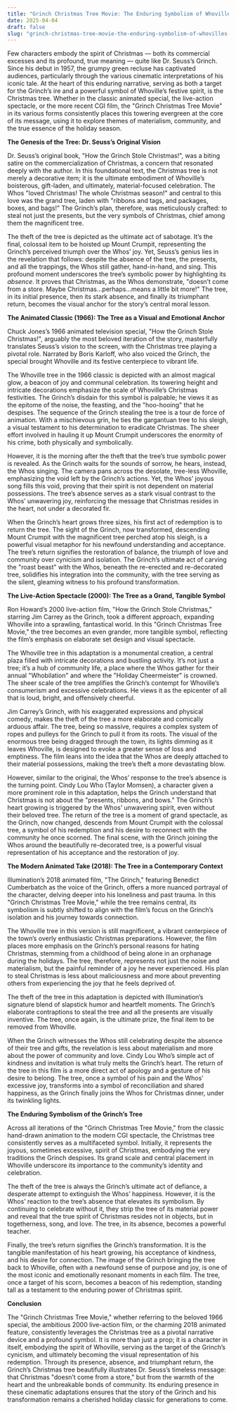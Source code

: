 ```yaml
---
title: "Grinch Christmas Tree Movie: The Enduring Symbolism of Whoville’s Centerpiece Across Adaptations"
date: 2025-04-04
draft: false
slug: "grinch-christmas-tree-movie-the-enduring-symbolism-of-whovilles-centerpiece-across-adaptations" 
---
```


Few characters embody the spirit of Christmas — both its commercial excesses and its profound, true meaning — quite like Dr. Seuss’s Grinch. Since his debut in 1957, the grumpy green recluse has captivated audiences, particularly through the various cinematic interpretations of his iconic tale. At the heart of this enduring narrative, serving as both a target for the Grinch’s ire and a powerful symbol of Whoville’s festive spirit, is the Christmas tree. Whether in the classic animated special, the live-action spectacle, or the more recent CGI film, the "Grinch Christmas Tree Movie" in its various forms consistently places this towering evergreen at the core of its message, using it to explore themes of materialism, community, and the true essence of the holiday season.

**The Genesis of the Tree: Dr. Seuss’s Original Vision**

Dr. Seuss’s original book, "How the Grinch Stole Christmas!", was a biting satire on the commercialization of Christmas, a concern that resonated deeply with the author. In this foundational text, the Christmas tree is not merely a decorative item; it is the ultimate embodiment of Whoville’s boisterous, gift-laden, and ultimately, material-focused celebration. The Whos "loved Christmas! The whole Christmas season!" and central to this love was the grand tree, laden with "ribbons and tags, and packages, boxes, and bags!" The Grinch’s plan, therefore, was meticulously crafted: to steal not just the presents, but the very symbols of Christmas, chief among them the magnificent tree.

The theft of the tree is depicted as the ultimate act of sabotage. It’s the final, colossal item to be hoisted up Mount Crumpit, representing the Grinch’s perceived triumph over the Whos’ joy. Yet, Seuss’s genius lies in the revelation that follows: despite the absence of the tree, the presents, and all the trappings, the Whos still gather, hand-in-hand, and sing. This profound moment underscores the tree’s symbolic power by highlighting its *absence*. It proves that Christmas, as the Whos demonstrate, "doesn’t come from a store. Maybe Christmas…perhaps…means a little bit more!" The tree, in its initial presence, then its stark absence, and finally its triumphant return, becomes the visual anchor for the story’s central moral lesson.

**The Animated Classic (1966): The Tree as a Visual and Emotional Anchor**

Chuck Jones’s 1966 animated television special, "How the Grinch Stole Christmas!", arguably the most beloved iteration of the story, masterfully translates Seuss’s vision to the screen, with the Christmas tree playing a pivotal role. Narrated by Boris Karloff, who also voiced the Grinch, the special brought Whoville and its festive centerpiece to vibrant life.

The Whoville tree in the 1966 classic is depicted with an almost magical glow, a beacon of joy and communal celebration. Its towering height and intricate decorations emphasize the scale of Whoville’s Christmas festivities. The Grinch’s disdain for this symbol is palpable; he views it as the epitome of the noise, the feasting, and the "hoo-hooing" that he despises. The sequence of the Grinch stealing the tree is a tour de force of animation. With a mischievous grin, he ties the gargantuan tree to his sleigh, a visual testament to his determination to eradicate Christmas. The sheer effort involved in hauling it up Mount Crumpit underscores the enormity of his crime, both physically and symbolically.

However, it is the morning after the theft that the tree’s true symbolic power is revealed. As the Grinch waits for the sounds of sorrow, he hears, instead, the Whos singing. The camera pans across the desolate, tree-less Whoville, emphasizing the void left by the Grinch’s actions. Yet, the Whos’ joyous song fills this void, proving that their spirit is not dependent on material possessions. The tree’s absence serves as a stark visual contrast to the Whos’ unwavering joy, reinforcing the message that Christmas resides in the heart, not under a decorated fir.

When the Grinch’s heart grows three sizes, his first act of redemption is to return the tree. The sight of the Grinch, now transformed, descending Mount Crumpit with the magnificent tree perched atop his sleigh, is a powerful visual metaphor for his newfound understanding and acceptance. The tree’s return signifies the restoration of balance, the triumph of love and community over cynicism and isolation. The Grinch’s ultimate act of carving the "roast beast" with the Whos, beneath the re-erected and re-decorated tree, solidifies his integration into the community, with the tree serving as the silent, gleaming witness to his profound transformation.

**The Live-Action Spectacle (2000): The Tree as a Grand, Tangible Symbol**

Ron Howard’s 2000 live-action film, "How the Grinch Stole Christmas," starring Jim Carrey as the Grinch, took a different approach, expanding Whoville into a sprawling, fantastical world. In this "Grinch Christmas Tree Movie," the tree becomes an even grander, more tangible symbol, reflecting the film’s emphasis on elaborate set design and visual spectacle.

The Whoville tree in this adaptation is a monumental creation, a central plaza filled with intricate decorations and bustling activity. It’s not just a tree; it’s a hub of community life, a place where the Whos gather for their annual "Whobilation" and where the "Holiday Cheermeister" is crowned. The sheer scale of the tree amplifies the Grinch’s contempt for Whoville’s consumerism and excessive celebrations. He views it as the epicenter of all that is loud, bright, and offensively cheerful.

Jim Carrey’s Grinch, with his exaggerated expressions and physical comedy, makes the theft of the tree a more elaborate and comically arduous affair. The tree, being so massive, requires a complex system of ropes and pulleys for the Grinch to pull it from its roots. The visual of the enormous tree being dragged through the town, its lights dimming as it leaves Whoville, is designed to evoke a greater sense of loss and emptiness. The film leans into the idea that the Whos are deeply attached to their material possessions, making the tree’s theft a more devastating blow.

However, similar to the original, the Whos’ response to the tree’s absence is the turning point. Cindy Lou Who (Taylor Momsen), a character given a more prominent role in this adaptation, helps the Grinch understand that Christmas is not about the "presents, ribbons, and bows." The Grinch’s heart growing is triggered by the Whos’ unwavering spirit, even without their beloved tree. The return of the tree is a moment of grand spectacle, as the Grinch, now changed, descends from Mount Crumpit with the colossal tree, a symbol of his redemption and his desire to reconnect with the community he once scorned. The final scene, with the Grinch joining the Whos around the beautifully re-decorated tree, is a powerful visual representation of his acceptance and the restoration of joy.

**The Modern Animated Take (2018): The Tree in a Contemporary Context**

Illumination’s 2018 animated film, "The Grinch," featuring Benedict Cumberbatch as the voice of the Grinch, offers a more nuanced portrayal of the character, delving deeper into his loneliness and past trauma. In this "Grinch Christmas Tree Movie," while the tree remains central, its symbolism is subtly shifted to align with the film’s focus on the Grinch’s isolation and his journey towards connection.

The Whoville tree in this version is still magnificent, a vibrant centerpiece of the town’s overly enthusiastic Christmas preparations. However, the film places more emphasis on the Grinch’s personal reasons for hating Christmas, stemming from a childhood of being alone in an orphanage during the holidays. The tree, therefore, represents not just the noise and materialism, but the painful reminder of a joy he never experienced. His plan to steal Christmas is less about maliciousness and more about preventing others from experiencing the joy that he feels deprived of.

The theft of the tree in this adaptation is depicted with Illumination’s signature blend of slapstick humor and heartfelt moments. The Grinch’s elaborate contraptions to steal the tree and all the presents are visually inventive. The tree, once again, is the ultimate prize, the final item to be removed from Whoville.

When the Grinch witnesses the Whos still celebrating despite the absence of their tree and gifts, the revelation is less about materialism and more about the power of community and love. Cindy Lou Who’s simple act of kindness and invitation is what truly melts the Grinch’s heart. The return of the tree in this film is a more direct act of apology and a gesture of his desire to belong. The tree, once a symbol of his pain and the Whos’ excessive joy, transforms into a symbol of reconciliation and shared happiness, as the Grinch finally joins the Whos for Christmas dinner, under its twinkling lights.

**The Enduring Symbolism of the Grinch’s Tree**

Across all iterations of the "Grinch Christmas Tree Movie," from the classic hand-drawn animation to the modern CGI spectacle, the Christmas tree consistently serves as a multifaceted symbol. Initially, it represents the joyous, sometimes excessive, spirit of Christmas, embodying the very traditions the Grinch despises. Its grand scale and central placement in Whoville underscore its importance to the community’s identity and celebration.

The theft of the tree is always the Grinch’s ultimate act of defiance, a desperate attempt to extinguish the Whos’ happiness. However, it is the Whos’ reaction to the tree’s absence that elevates its symbolism. By continuing to celebrate without it, they strip the tree of its material power and reveal that the true spirit of Christmas resides not in objects, but in togetherness, song, and love. The tree, in its absence, becomes a powerful teacher.

Finally, the tree’s return signifies the Grinch’s transformation. It is the tangible manifestation of his heart growing, his acceptance of kindness, and his desire for connection. The image of the Grinch bringing the tree back to Whoville, often with a newfound sense of purpose and joy, is one of the most iconic and emotionally resonant moments in each film. The tree, once a target of his scorn, becomes a beacon of his redemption, standing tall as a testament to the enduring power of Christmas spirit.

**Conclusion**

The "Grinch Christmas Tree Movie," whether referring to the beloved 1966 special, the ambitious 2000 live-action film, or the charming 2018 animated feature, consistently leverages the Christmas tree as a pivotal narrative device and a profound symbol. It is more than just a prop; it is a character in itself, embodying the spirit of Whoville, serving as the target of the Grinch’s cynicism, and ultimately becoming the visual representation of his redemption. Through its presence, absence, and triumphant return, the Grinch’s Christmas tree beautifully illustrates Dr. Seuss’s timeless message: that Christmas "doesn’t come from a store," but from the warmth of the heart and the unbreakable bonds of community. Its enduring presence in these cinematic adaptations ensures that the story of the Grinch and his transformation remains a cherished holiday classic for generations to come.